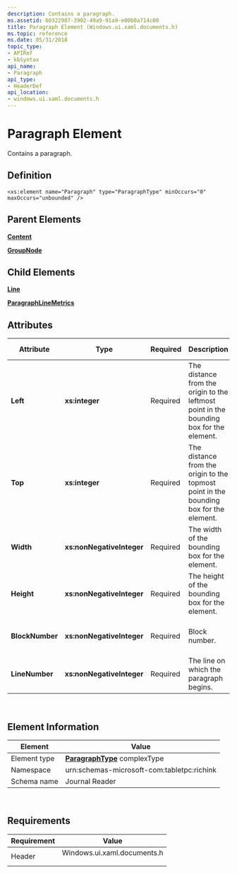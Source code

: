 ```yaml
---
description: Contains a paragraph.
ms.assetid: 60322907-3902-49a9-91a9-e00b0a714c00
title: Paragraph Element (Windows.ui.xaml.documents.h)
ms.topic: reference
ms.date: 05/31/2018
topic_type: 
- APIRef
- kbSyntax
api_name: 
- Paragraph
api_type: 
- HeaderDef
api_location: 
- windows.ui.xaml.documents.h
---
```


# Paragraph Element

Contains a paragraph.

## Definition

``` syntax
<xs:element name="Paragraph" type="ParagraphType" minOccurs="0" maxOccurs="unbounded" />
```

## Parent Elements

[**Content**](content-element--journal-reader.md)

[**GroupNode**](groupnode-element.md)

## Child Elements

[**Line**](line-element.md)

[**ParagraphLineMetrics**](paragraphlinemetrics-element.md)

## Attributes



| Attribute       | Type                      | Required | Description                                                                             | Possible Values           |
|-----------------|---------------------------|----------|-----------------------------------------------------------------------------------------|---------------------------|
| **Left**        | **xs:integer**            | Required | The distance from the origin to the leftmost point in the bounding box for the element. | Any integer.              |
| **Top**         | **xs:integer**            | Required | The distance from the origin to the topmost point in the bounding box for the element.  | Any integer.              |
| **Width**       | **xs:nonNegativeInteger** | Required | The width of the bounding box for the element.                                          | Any non-negative integer. |
| **Height**      | **xs:nonNegativeInteger** | Required | The height of the bounding box for the element.                                         | Any non-negative integer. |
| **BlockNumber** | **xs:nonNegativeInteger** | Required | Block number.                                                                           | Any non-negative integer. |
| **LineNumber**  | **xs:nonNegativeInteger** | Required | The line on which the paragraph begins.                                                 | Any non-negative integer. |



 

## Element Information



|  Element     | Value                                                     |
|--------------|-----------------------------------------------------------------|
| Element type | [**ParagraphType**](paragraphtype-complex-type.md) complexType |
| Namespace    | urn:schemas-microsoft-com:tabletpc:richink                      |
| Schema name  | Journal Reader                                                  |



 

## Requirements



| Requirement | Value |
|-------------------|--------------------------------------------------------------------------------------------------------|
| Header<br/> | <dl> <dt>Windows.ui.xaml.documents.h</dt> </dl> |



 

 





